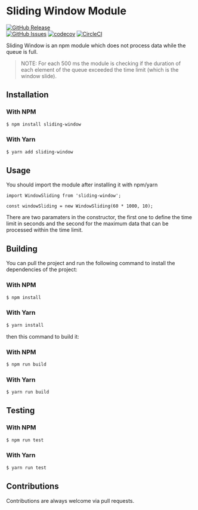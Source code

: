 # Sliding Window Module

[![GitHub Release](https://img.shields.io/github/package-json/v/amraneze/sliding-window/master?style=flat-square)]()  
[![GitHub Issues](https://img.shields.io/github/issues/amraneze/sliding-window?style=flat-square)]()
[![codecov](https://codecov.io/gh/Amraneze/sliding-window/branch/master/graph/badge.svg)](https://codecov.io/gh/Amraneze/sliding-window)
[![CircleCI](https://circleci.com/gh/Amraneze/sliding-window/tree/master.svg?style=svg)](https://circleci.com/gh/Amraneze/sliding-window/tree/master)

Sliding Window is an npm module which does not process data while the queue is full.

> NOTE: For each 500 ms the module is checking if the duration of each element of the queue exceeded the time limit (which is the window slide).

## Installation

### With NPM

```bash
$ npm install sliding-window
```

### With Yarn

```bash
$ yarn add sliding-window
```

## Usage

You should import the module after installing it with npm/yarn

```node
import WindowSliding from 'sliding-window';

const windowSliding = new WindowSliding(60 * 1000, 10);
```

There are two paramaters in the constructor, the first one to define the time limit in seconds and the second for the maximum data that can be processed within the time limit.

## Building

You can pull the project and run the following command to install the dependencies of the project:

### With NPM

```bash
$ npm install
```

### With Yarn

```bash
$ yarn install
```

then this command to build it:

### With NPM

```bash
$ npm run build
```

### With Yarn

```bash
$ yarn run build
```

## Testing

### With NPM

```bash
$ npm run test
```

### With Yarn

```bash
$ yarn run test
```

## Contributions

Contributions are always welcome via pull requests.
